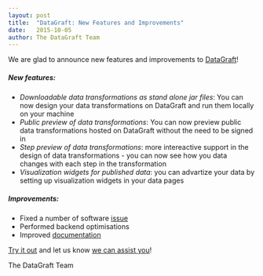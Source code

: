 ```yaml
---
layout: post
title:  "DataGraft: New Features and Improvements"
date:   2015-10-05
author: The DataGraft Team
---
```


We are glad to announce new features and improvements to [DataGraft](https://datagraft.net/)!

##### New features:

* *Downloadable data transformations as stand alone jar files*: You can now design your data transformations on DataGraft and run them locally on your machine
* *Public preview of data transformations*: You can now preview public data transformations hosted on DataGraft without the need to be signed in
* *Step preview of data transformations*: more intereactive support in the design of data transformations - you can now see how you data changes with each step in the transformation
* *Visualization widgets for published data*: you can advartize your data by setting up visualization widgets in your data pages

##### Improvements: 
* Fixed a number of software [issue](https://github.com/dapaas/grafterizer/blob/master/CHANGELOG.md)
* Performed backend optimisations
* Improved [documentation]( https://datagraft.net/documentation/)

[Try it out](https://datagraft.net/pages/register/) and let us know [we can assist you](https://datagraft.net/contact/)!

The DataGraft Team
